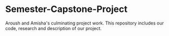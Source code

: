 # Semester-Capstone-Project
Aroush and Amisha's culminating project work. This repository includes our code, research and description of our project.
